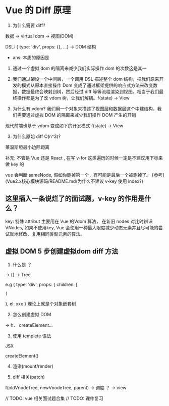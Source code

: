 # Vue 的 Diff 原理

1. 为什么需要 diff? 



数据 -> virtual dom -> 视图(DOM)

DSL: { type: 'div', props: {}, ...} -> DOM 结构

 - ans: 本质的原因是
  1. 通过一个虚拟 dom 的隔离来减少我们实际操作 dom 的次数这是其一
  2. 我们通过架设一个中间层，一个调用 DSL 描述整个 dom 结构，把我们原来开发的模式从原本直接操作 Dom 变成了通过框架提供的响应式方法来改变数据，数据最终会映射到树，然后经过 diff 等等流程渲染到视图。相当于我们最终操作都是为了改 vdom 树，让我们解耦。f(state) -> View


2. 为什么有 vdom?
我们用一个对象来描述了视图层和数据层这个中建结构，我们需要通过虚拟 DOM 的隔离来减少我们操作 DOM 产生的开销

现代前端也基于 vdom 变成如下的开发模式
f(state) -> View

3. 为什么原始 diff O(n^3)?

莱温斯坦最小边际距离



补充: 不管是 Vue 还是 React , 在写 v-for 这类遍历的时候一定是不建议用下标来做 key 的

vue 会判断 sameNode, 假如你删掉第一个，有可能是最后一个被删掉了。
[参考](Vue2.x核心模块源码/README.md/为什么不建议 v-key 使用 index?)


## 这里插入一条说烂了的面试题，v-key 的作用是什么？

key: 特殊 attribut 主要用在 Vue 的Vdom 算法， 在新旧 nodes 对比时辨识 VNodes, 如果不使用key, Vue 会使用一种最大限度减少动态元素并且尽可能的尝试就地修改、复用相同类型元素的算法。





## 虚拟 DOM 5 步创建虚拟dom diff 方法
1. 什么是 ？

-> {} -> Tree

e.g
{
  type: 'div',
  props: {
    children: [

    ]
  },
  el: xxx
}
理论上就是个对象嵌套树

2. 怎么创建虚拟 DOM

-> h、 createElement...

3. 使用
templete 语法

JSX

createElement()

4. 渲染(mount/render)

5. diff 相关(patch)

f(oldVnodeTree, newVnodeTree, parent) -> 调度 ？ -> view

// TODO: vue 相关面试题合集
// TODO: 课件复习